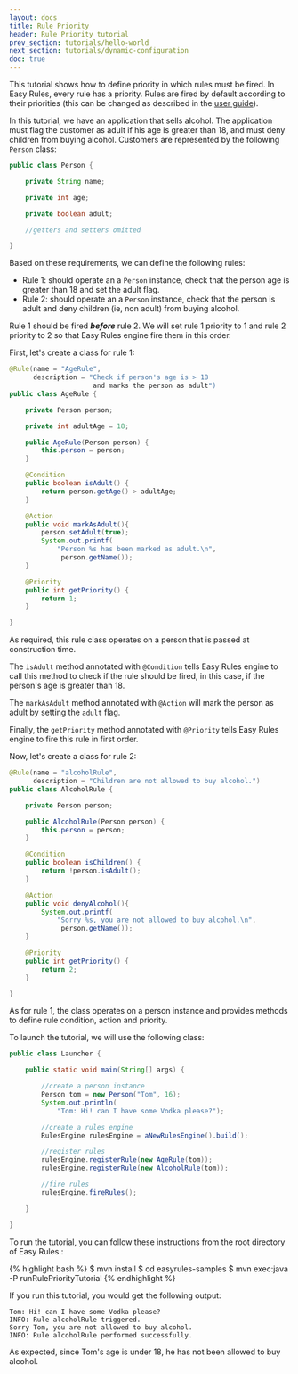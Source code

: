```yaml
---
layout: docs
title: Rule Priority
header: Rule Priority tutorial
prev_section: tutorials/hello-world
next_section: tutorials/dynamic-configuration
doc: true
---
```


This tutorial shows how to define priority in which rules must be fired.
In Easy Rules, every rule has a priority. Rules are fired by default according to their priorities (this can be changed as described in the [user guide]({{site.url}}/user-guide/defining-rules.html#rules-priorities)).

In this tutorial, we have an application that sells alcohol. The application must flag the customer as adult if his age is greater than 18,
and must deny children from buying alcohol. Customers are represented by the following `Person` class:

```java
public class Person {

    private String name;

    private int age;

    private boolean adult;

    //getters and setters omitted

}
```

Based on these requirements, we can define the following rules:

* Rule 1: should operate an a `Person` instance, check that the person age is greater than 18 and set the adult flag.
* Rule 2: should operate an a `Person` instance, check that the person is adult and deny children (ie, non adult) from buying alcohol.

Rule 1 should be fired **_before_** rule 2. We will set rule 1 priority to 1 and rule 2 priority to 2 so that Easy Rules engine fire them in this order.

First, let's create a class for rule 1:

```java
@Rule(name = "AgeRule",
      description = "Check if person's age is > 18
                     and marks the person as adult")
public class AgeRule {

    private Person person;

    private int adultAge = 18;

    public AgeRule(Person person) {
        this.person = person;
    }

    @Condition
    public boolean isAdult() {
        return person.getAge() > adultAge;
    }

    @Action
    public void markAsAdult(){
        person.setAdult(true);
        System.out.printf(
            "Person %s has been marked as adult.\n",
             person.getName());
    }

    @Priority
    public int getPriority() {
        return 1;
    }

}
```
As required, this rule class operates on a person that is passed at construction time.

The `isAdult` method annotated with `@Condition` tells Easy Rules engine to call this method to check if the rule should be fired, in this case, if the person's age is greater than 18.

The `markAsAdult` method annotated with `@Action` will mark the person as adult by setting the `adult` flag.

Finally, the `getPriority` method annotated with `@Priority` tells Easy Rules engine to fire this rule in first order.

Now, let's create a class for rule 2:

```java
@Rule(name = "alcoholRule",
      description = "Children are not allowed to buy alcohol.")
public class AlcoholRule {

    private Person person;

    public AlcoholRule(Person person) {
        this.person = person;
    }

    @Condition
    public boolean isChildren() {
        return !person.isAdult();
    }

    @Action
    public void denyAlcohol(){
        System.out.printf(
            "Sorry %s, you are not allowed to buy alcohol.\n",
             person.getName());
    }

    @Priority
    public int getPriority() {
        return 2;
    }

}
```
As for rule 1, the class operates on a person instance and provides methods to define rule condition, action and priority.

To launch the tutorial, we will use the following class:

```java
public class Launcher {

    public static void main(String[] args) {

        //create a person instance
        Person tom = new Person("Tom", 16);
        System.out.println(
            "Tom: Hi! can I have some Vodka please?");

        //create a rules engine
        RulesEngine rulesEngine = aNewRulesEngine().build();

        //register rules
        rulesEngine.registerRule(new AgeRule(tom));
        rulesEngine.registerRule(new AlcoholRule(tom));

        //fire rules
        rulesEngine.fireRules();

    }

}
```

To run the tutorial, you can follow these instructions from the root directory of Easy Rules :

{% highlight bash %}
$ mvn install
$ cd easyrules-samples
$ mvn exec:java -P runRulePriorityTutorial
{% endhighlight %}

If you run this tutorial, you would get the following output:

```
Tom: Hi! can I have some Vodka please?
INFO: Rule alcoholRule triggered.
Sorry Tom, you are not allowed to buy alcohol.
INFO: Rule alcoholRule performed successfully.
```

As expected, since Tom's age is under 18, he has not been allowed to buy alcohol.

